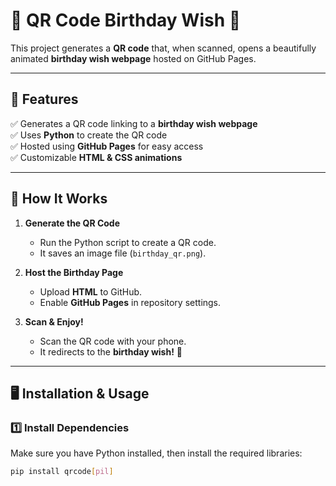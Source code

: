 # 🎉 QR Code Birthday Wish 🎂

This project generates a **QR code** that, when scanned, opens a beautifully animated **birthday wish webpage** hosted on GitHub Pages.

---

## 🚀 Features
✅ Generates a QR code linking to a **birthday wish webpage**  
✅ Uses **Python** to create the QR code  
✅ Hosted using **GitHub Pages** for easy access  
✅ Customizable **HTML & CSS animations**  

---

## 📜 How It Works
1. **Generate the QR Code**  
   - Run the Python script to create a QR code.  
   - It saves an image file (`birthday_qr.png`).  

2. **Host the Birthday Page**  
   - Upload **HTML** to GitHub.  
   - Enable **GitHub Pages** in repository settings.  

3. **Scan & Enjoy!**  
   - Scan the QR code with your phone.  
   - It redirects to the **birthday wish!** 🎊  

---

## 🖥️ Installation & Usage
### **1️⃣ Install Dependencies**
Make sure you have Python installed, then install the required libraries:

```sh
pip install qrcode[pil]
